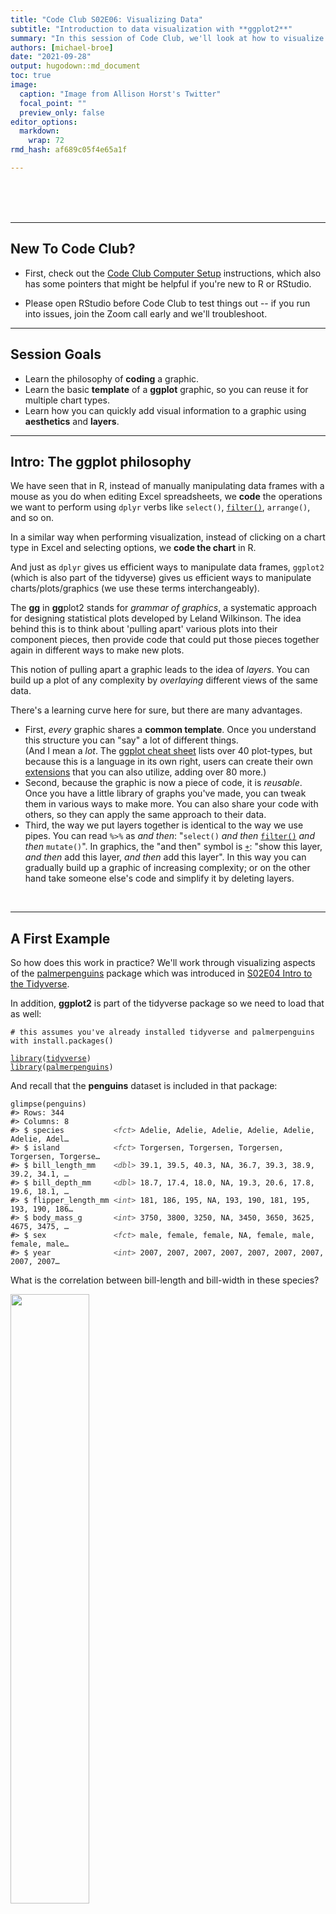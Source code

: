 ```yaml
---
title: "Code Club S02E06: Visualizing Data"
subtitle: "Introduction to data visualization with **ggplot2**"
summary: "In this session of Code Club, we'll look at how to visualize data in R using the tidyverse package **ggplot2**."  
authors: [michael-broe]
date: "2021-09-28"
output: hugodown::md_document
toc: true
image: 
  caption: "Image from Allison Horst's Twitter"
  focal_point: ""
  preview_only: false
editor_options: 
  markdown: 
    wrap: 72
rmd_hash: af689c05f4e65a1f

---
```


<br> <br> <br>

------------------------------------------------------------------------

## New To Code Club?

-   First, check out the [Code Club Computer Setup](/codeclub-setup/) instructions, which also has some pointers that might be helpful if you're new to R or RStudio.

-   Please open RStudio before Code Club to test things out -- if you run into issues, join the Zoom call early and we'll troubleshoot.

------------------------------------------------------------------------

## Session Goals

-   Learn the philosophy of **coding** a graphic.
-   Learn the basic **template** of a **ggplot** graphic, so you can reuse it for multiple chart types.
-   Learn how you can quickly add visual information to a graphic using **aesthetics** and **layers**.

------------------------------------------------------------------------

## Intro: The ggplot philosophy

We have seen that in R, instead of manually manipulating data frames with a mouse as you do when editing Excel spreadsheets, we **code** the operations we want to perform using `dplyr` verbs like `select()`, [`filter()`](https://rdrr.io/r/stats/filter.html), `arrange()`, and so on.

In a similar way when performing visualization, instead of clicking on a chart type in Excel and selecting options, we **code the chart** in R.

And just as `dplyr` gives us efficient ways to manipulate data frames, `ggplot2` (which is also part of the tidyverse) gives us efficient ways to manipulate charts/plots/graphics (we use these terms interchangeably).

The **gg** in **gg**plot2 stands for *grammar of graphics*, a systematic approach for designing statistical plots developed by Leland Wilkinson. The idea behind this is to think about 'pulling apart' various plots into their component pieces, then provide code that could put those pieces together again in different ways to make new plots.

This notion of pulling apart a graphic leads to the idea of *layers*. You can build up a plot of any complexity by *overlaying* different views of the same data.

There's a learning curve here for sure, but there are many advantages.

-   First, *every* graphic shares a **common template**. Once you understand this structure you can "say" a lot of different things.  
    (And I mean a *lot*. The [ggplot cheat sheet](https://github.com/rstudio/cheatsheets/blob/master/data-visualization-2.1.pdf) lists over 40 plot-types, but because this is a language in its own right, users can create their own [extensions](https://exts.ggplot2.tidyverse.org/gallery/) that you can also utilize, adding over 80 more.)
-   Second, because the graphic is now a piece of code, it is *reusable*. Once you have a little library of graphs you've made, you can tweak them in various ways to make more. You can also share your code with others, so they can apply the same approach to their data.
-   Third, the way we put layers together is identical to the way we use pipes. You can read `%>%` as *and then*: "`select()` *and then* [`filter()`](https://rdrr.io/r/stats/filter.html) *and then* `mutate()`". In graphics, the "and then" symbol is [`+`](https://rdrr.io/r/base/Arithmetic.html): "show this layer, *and then* add this layer, *and then* add this layer". In this way you can gradually build up a graphic of increasing complexity; or on the other hand take someone else's code and simplify it by deleting layers.

<br>

------------------------------------------------------------------------

## A First Example

So how does this work in practice? We'll work through visualizing aspects of the [palmerpenguins](https://allisonhorst.github.io/palmerpenguins/) package which was introduced in [S02E04 Intro to the Tidyverse](https://biodash.github.io/codeclub/s02e04_tidyverse-intro-part1/).

In addition, **ggplot2** is part of the tidyverse package so we need to load that as well:

<div class="highlight">

<pre class='chroma'><code class='language-r' data-lang='r'><span class='c'># this assumes you've already installed tidyverse and palmerpenguins with install.packages()</span>

<span class='kr'><a href='https://rdrr.io/r/base/library.html'>library</a></span><span class='o'>(</span><span class='nv'><a href='https://tidyverse.tidyverse.org'>tidyverse</a></span><span class='o'>)</span>
<span class='kr'><a href='https://rdrr.io/r/base/library.html'>library</a></span><span class='o'>(</span><span class='nv'><a href='https://allisonhorst.github.io/palmerpenguins/'>palmerpenguins</a></span><span class='o'>)</span></code></pre>

</div>

And recall that the **penguins** dataset is included in that package:

<div class="highlight">

<pre class='chroma'><code class='language-r' data-lang='r'><span class='nf'>glimpse</span><span class='o'>(</span><span class='nv'>penguins</span><span class='o'>)</span>
<span class='c'>#&gt; Rows: 344</span>
<span class='c'>#&gt; Columns: 8</span>
<span class='c'>#&gt; $ species           <span style='color: #555555; font-style: italic;'>&lt;fct&gt;</span> Adelie, Adelie, Adelie, Adelie, Adelie, Adelie, Adel…</span>
<span class='c'>#&gt; $ island            <span style='color: #555555; font-style: italic;'>&lt;fct&gt;</span> Torgersen, Torgersen, Torgersen, Torgersen, Torgerse…</span>
<span class='c'>#&gt; $ bill_length_mm    <span style='color: #555555; font-style: italic;'>&lt;dbl&gt;</span> 39.1, 39.5, 40.3, NA, 36.7, 39.3, 38.9, 39.2, 34.1, …</span>
<span class='c'>#&gt; $ bill_depth_mm     <span style='color: #555555; font-style: italic;'>&lt;dbl&gt;</span> 18.7, 17.4, 18.0, NA, 19.3, 20.6, 17.8, 19.6, 18.1, …</span>
<span class='c'>#&gt; $ flipper_length_mm <span style='color: #555555; font-style: italic;'>&lt;int&gt;</span> 181, 186, 195, NA, 193, 190, 181, 195, 193, 190, 186…</span>
<span class='c'>#&gt; $ body_mass_g       <span style='color: #555555; font-style: italic;'>&lt;int&gt;</span> 3750, 3800, 3250, NA, 3450, 3650, 3625, 4675, 3475, …</span>
<span class='c'>#&gt; $ sex               <span style='color: #555555; font-style: italic;'>&lt;fct&gt;</span> male, female, female, NA, female, male, female, male…</span>
<span class='c'>#&gt; $ year              <span style='color: #555555; font-style: italic;'>&lt;int&gt;</span> 2007, 2007, 2007, 2007, 2007, 2007, 2007, 2007, 2007…</span></code></pre>

</div>

What is the correlation between bill-length and bill-width in these species?

<img src="culmen_depth.png" style="width:50.0%" />

Are longer bills also deeper? We can explore this with a **scatterplot**.

But first let's look at the `ggplot()` **template**.

> *Note*: the *package* is **ggplot2**, the *command* is just `ggplot()`.

    ggplot(data = <DATA>) + 
      <GEOM_FUNCTION>(mapping = aes(<MAPPINGS>))

These are the obligatory parts of any plot: **data**, **geoms**, and **mappings**. The first argument to `ggplot()` is the data frame:

<div class="highlight">

<pre class='chroma'><code class='language-r' data-lang='r'><span class='nf'>ggplot</span><span class='o'>(</span>data <span class='o'>=</span> <span class='nv'>penguins</span><span class='o'>)</span>
</code></pre>
<img src="figs/unnamed-chunk-3-1.png" width="700px" style="display: block; margin: auto;" />

</div>

This is not very interesting! but it's notable that it is *something*. `ggplot()` has created a base coordinate system (a base layer) that we can add visual layers to. It's completely uninfomative because we haven't said how we want the data (or even which data) to be mapped to graphic elements.

The *add a layer* operator is "**+**", which is the `ggplot` equivalent of the pipe symbol, and best practice is to **place it at the end of the line**, just like the pipe. This makes your layers more readable in the code (and can lead to problems if you put it some other places).

The next argument specifies the kind plot we want: scatterplot, bar chart, fitted line, boxplot, violin plot, etc, etc. **ggplot2** refers to these as **geoms**: each different plot-type uses a different **geom**etrical object to represent data.

You can see an overview of many of these geoms in the [cheat sheet](https://github.com/rstudio/cheatsheets/blob/master/data-visualization-2.1.pdf).The geom for a scatterplot is `geom_point()`.

But we also require a `mapping` argument, which maps the *variables* or columns in the dataset we want to focus on to their *visual representation* in the plot.

And finally we need to specify **aesthetics** for the geometric objects in the plot, which will control things like shape, color, transparency, etc. Perhaps surprisingly, the `x` and `y` coordinates of the points are aesthetics, since these control, not the shape or color, but the relative **position** of the points in the plot. (After all, flipping the `x` for `y` in some plots will flip the plot 90 degrees.)

Sounds like a lot when you spell it all out, but it's actually pretty simple in practice. Here then is our complete first plot:

<div class="highlight">

<pre class='chroma'><code class='language-r' data-lang='r'><span class='nf'>ggplot</span><span class='o'>(</span>data <span class='o'>=</span> <span class='nv'>penguins</span><span class='o'>)</span> <span class='o'>+</span>
  <span class='nf'>geom_point</span><span class='o'>(</span>mapping <span class='o'>=</span> <span class='nf'>aes</span><span class='o'>(</span>x <span class='o'>=</span> <span class='nv'>bill_length_mm</span>, y <span class='o'>=</span> <span class='nv'>bill_depth_mm</span><span class='o'>)</span><span class='o'>)</span>
</code></pre>
<img src="figs/unnamed-chunk-4-1.png" width="700px" style="display: block; margin: auto;" />

</div>

Hmmm... the relationship is not very clear, but I guess if you squint your eyes you can maybe see some local positive correlations? We'll explore this relationship in more detail below using extra aesthetics.

But let's get coding!

### Exercise 1

<div class="puzzle">

Create a scatterplot comparing body mass and flipper length. Does it look like there is any correlation?

<details>
<summary>
Hints (click here)
</summary>
<br> Check the output of the glimpse() function to see what the precise variable names for body mass and flipper length are. It's up to you which you assign to x and y. <br> <br>
</details>
<details>
<summary>
Solution (click here)
</summary>

<br>

<div class="highlight">

<pre class='chroma'><code class='language-r' data-lang='r'><span class='nf'>ggplot</span><span class='o'>(</span>data <span class='o'>=</span> <span class='nv'>penguins</span><span class='o'>)</span> <span class='o'>+</span>
  <span class='nf'>geom_point</span><span class='o'>(</span>mapping <span class='o'>=</span> <span class='nf'>aes</span><span class='o'>(</span>x <span class='o'>=</span> <span class='nv'>body_mass_g</span>, y <span class='o'>=</span> <span class='nv'>flipper_length_mm</span><span class='o'>)</span><span class='o'>)</span>
</code></pre>
<img src="figs/unnamed-chunk-5-1.png" width="700px" style="display: block; margin: auto;" />

</div>

</details>

</div>

<br>

------------------------------------------------------------------------

## The power of aesthetics

We saw above that the relationship between bill length and bill depth is not particularly clear; but that there *might* be some local patterns. How can we explore this? Is it possible that these clusters correspond somehow to the three different species: *Adelie*, *Chinstrap*, and *Gentoo*? Part of the problem with our original plot may be that we are lumping all the data from all three species together. We can quickly explore this by adding an extra aesthetic.

Our current plot uses two **numeric** variables: `bill_length_mm` and `bill_depth_mm`. We can add a third **categorical** variable, like `species`, to a two dimensional scatterplot by mapping it to a different visual aesthetic. We've mapped length and depth to `x,y` coordinates. Now we'll simultaneously map species to `color` by expanding our list of aesthetics.

But before we do that, let's improve our plotting commands a little.

First, we have a general `mapping()` argument, which includes a bunch of *specific* mappings from variables to aesthetics. *When it doesn't introduce ambiguity* we can drop the `mapping()` argument completely (together with its pesky extra pair of parentheses).

Second, we can actually pipe the dataset into the `ggplot()` command! We then set the mappings, and then choose our geom in a new layer. This is very common. Our new syntax looks like this:

<div class="highlight">

<pre class='chroma'><code class='language-r' data-lang='r'><span class='nv'>penguins</span> <span class='o'>%&gt;%</span> 
  <span class='nf'>ggplot</span><span class='o'>(</span><span class='nf'>aes</span><span class='o'>(</span>x <span class='o'>=</span> <span class='nv'>bill_length_mm</span>, y <span class='o'>=</span> <span class='nv'>bill_depth_mm</span><span class='o'>)</span><span class='o'>)</span> <span class='o'>+</span>
  <span class='nf'>geom_point</span><span class='o'>(</span><span class='o'>)</span>
</code></pre>
<img src="figs/unnamed-chunk-6-1.png" width="700px" style="display: block; margin: auto;" />

</div>

Now let's add an extra aesthetic for the `species` variable. For this example we'll use the `color` aesthetic:

<div class="highlight">

<pre class='chroma'><code class='language-r' data-lang='r'><span class='nv'>penguins</span> <span class='o'>%&gt;%</span> 
  <span class='nf'>ggplot</span><span class='o'>(</span><span class='nf'>aes</span><span class='o'>(</span>x <span class='o'>=</span> <span class='nv'>bill_length_mm</span>, y <span class='o'>=</span> <span class='nv'>bill_depth_mm</span>, color <span class='o'>=</span> <span class='nv'>species</span><span class='o'>)</span><span class='o'>)</span> <span class='o'>+</span>
  <span class='nf'>geom_point</span><span class='o'>(</span><span class='o'>)</span>
</code></pre>
<img src="figs/unnamed-chunk-7-1.png" width="700px" style="display: block; margin: auto;" />

</div>

We get a neat legend on the right hand side for free. It's much clearer now that, within each species, there does seem to be a positive correlation between length and depth. It's just that the absolute values for each species fall in different regions of "bill space".

> *Notice*: We are piping *the entire raw dataset* into the plot here, while only graphing part of it. The elegance of the pipe syntax is that we can first pass the dataset through a series of `dplyr` operations - filtering and mutating etc. - and then pipe that modified dataset direc tly into our plotting commands. We'll see more of that in coming Code Clubs (and Exercise 3)!

### Exercise 2

<div class="puzzle">

Go back to your body_mass/flipper data and color by species, also using our new syntax.

There are various aesthetics you can use for a categorical variable (see help for geom_point). One is `shape`. Try this instead of `color` and see which you prefer.

<details>
<summary>
Solutions (click here)
</summary>

<div class="highlight">

<pre class='chroma'><code class='language-r' data-lang='r'><span class='nv'>penguins</span> <span class='o'>%&gt;%</span> 
<span class='nf'>ggplot</span><span class='o'>(</span><span class='nf'>aes</span><span class='o'>(</span>x <span class='o'>=</span> <span class='nv'>body_mass_g</span>, y <span class='o'>=</span> <span class='nv'>flipper_length_mm</span>, color <span class='o'>=</span> <span class='nv'>species</span><span class='o'>)</span><span class='o'>)</span> <span class='o'>+</span>
  <span class='nf'>geom_point</span><span class='o'>(</span><span class='o'>)</span>
</code></pre>
<img src="figs/unnamed-chunk-8-1.png" width="700px" style="display: block; margin: auto;" />

</div>

<div class="highlight">

<pre class='chroma'><code class='language-r' data-lang='r'><span class='nv'>penguins</span> <span class='o'>%&gt;%</span> 
<span class='nf'>ggplot</span><span class='o'>(</span><span class='nf'>aes</span><span class='o'>(</span>x <span class='o'>=</span> <span class='nv'>body_mass_g</span>, y <span class='o'>=</span> <span class='nv'>flipper_length_mm</span>, shape <span class='o'>=</span> <span class='nv'>species</span><span class='o'>)</span><span class='o'>)</span> <span class='o'>+</span>
  <span class='nf'>geom_point</span><span class='o'>(</span><span class='o'>)</span>
</code></pre>
<img src="figs/unnamed-chunk-9-1.png" width="700px" style="display: block; margin: auto;" />

</div>

<br>

</details>

</div>

<br>

------------------------------------------------------------------------

## The fitted-line geom: `geom_smooth()`

In the scatterplot for bill length vs. bill depth, there wasn't a very clean overall positive relationship. We can make this even more apparent visually by fitting a line to the data: *overlaying* another geom in the same plot.

<div class="highlight">

<pre class='chroma'><code class='language-r' data-lang='r'><span class='nv'>penguins</span> <span class='o'>%&gt;%</span> 
<span class='nf'>ggplot</span><span class='o'>(</span>mapping <span class='o'>=</span> <span class='nf'>aes</span><span class='o'>(</span>x <span class='o'>=</span> <span class='nv'>bill_length_mm</span>, y <span class='o'>=</span> <span class='nv'>bill_depth_mm</span><span class='o'>)</span><span class='o'>)</span> <span class='o'>+</span>
  <span class='nf'>geom_point</span><span class='o'>(</span><span class='o'>)</span> <span class='o'>+</span>
  <span class='nf'>geom_smooth</span><span class='o'>(</span><span class='o'>)</span>
<span class='c'>#&gt; `geom_smooth()` using method = 'loess' and formula 'y ~ x'</span>
</code></pre>
<img src="figs/unnamed-chunk-10-1.png" width="700px" style="display: block; margin: auto;" />

</div>

> *Technical note*: by default, the `geom_smooth()` function doesn't use classical linear regression to fit the data. Instead it uses **lo**cally **e**stimated **s**catterplot **s**moothing: [LOESS](https://en.m.wikipedia.org/wiki/Local_regression). This snakes around and tries to find a more local best fit to the data. You can request different fit algorithms with the `method` option. See help for `geom_smooth` for details.

But again, this is messy since we are trying to analyze all the data at once. What if we set the species aesthetic before we apply *any* geom, so that the aesthetic is inherited by *both* geoms?

<div class="highlight">

<pre class='chroma'><code class='language-r' data-lang='r'><span class='nv'>penguins</span> <span class='o'>%&gt;%</span> 
<span class='nf'>ggplot</span><span class='o'>(</span><span class='nf'>aes</span><span class='o'>(</span>x <span class='o'>=</span> <span class='nv'>bill_length_mm</span>, y <span class='o'>=</span> <span class='nv'>bill_depth_mm</span>, color <span class='o'>=</span> <span class='nv'>species</span><span class='o'>)</span><span class='o'>)</span> <span class='o'>+</span>
  <span class='nf'>geom_point</span><span class='o'>(</span><span class='o'>)</span> <span class='o'>+</span>
  <span class='nf'>geom_smooth</span><span class='o'>(</span><span class='o'>)</span>
<span class='c'>#&gt; `geom_smooth()` using method = 'loess' and formula 'y ~ x'</span>
</code></pre>
<img src="figs/unnamed-chunk-11-1.png" width="700px" style="display: block; margin: auto;" />

</div>

Here we can see there does seem to be a strong positive correlation if we analyze the data species-by-species.

### Exercise 3

<div class="puzzle">

Revisit your flipper/body_mass data, and fit lines to each species.

There is a lot of overlap between two of the species in the scatterplot, which makes it hard to see the overall patterns for those two species. Does the fitted line overlay help make sense of this?

<details>
<summary>
Solution (click here)
</summary>

<div class="highlight">

<pre class='chroma'><code class='language-r' data-lang='r'><span class='nv'>penguins</span> <span class='o'>%&gt;%</span> 
<span class='nf'>ggplot</span><span class='o'>(</span><span class='nf'>aes</span><span class='o'>(</span>x <span class='o'>=</span> <span class='nv'>body_mass_g</span>, y <span class='o'>=</span> <span class='nv'>flipper_length_mm</span>, color <span class='o'>=</span> <span class='nv'>species</span><span class='o'>)</span><span class='o'>)</span> <span class='o'>+</span>
  <span class='nf'>geom_point</span><span class='o'>(</span><span class='o'>)</span> <span class='o'>+</span>
  <span class='nf'>geom_smooth</span><span class='o'>(</span><span class='o'>)</span>
<span class='c'>#&gt; `geom_smooth()` using method = 'loess' and formula 'y ~ x'</span>
</code></pre>
<img src="figs/unnamed-chunk-12-1.png" width="700px" style="display: block; margin: auto;" />

</div>

</details>

Perhaps you think this plot is too noisy, with the scatterplot data messing up the basic linear relationships. Modify your plot so it just shows the linear layer without the scatterplot layer.

<details>
<summary>
Hints (click here)
</summary>
<br> Remember you can delete layers just as easily as you can add layers. <br> <br>
</details>
<details>
<summary>
Solution (click here)
</summary>

<div class="highlight">

<pre class='chroma'><code class='language-r' data-lang='r'><span class='nv'>penguins</span> <span class='o'>%&gt;%</span> 
<span class='nf'>ggplot</span><span class='o'>(</span><span class='nf'>aes</span><span class='o'>(</span>x <span class='o'>=</span> <span class='nv'>body_mass_g</span>, y <span class='o'>=</span> <span class='nv'>flipper_length_mm</span>, color <span class='o'>=</span> <span class='nv'>species</span><span class='o'>)</span><span class='o'>)</span> <span class='o'>+</span>
  <span class='nf'>geom_smooth</span><span class='o'>(</span><span class='o'>)</span>
<span class='c'>#&gt; `geom_smooth()` using method = 'loess' and formula 'y ~ x'</span>
</code></pre>
<img src="figs/unnamed-chunk-13-1.png" width="700px" style="display: block; margin: auto;" />

</div>

</details>

(Bonus: if you have time...)

Pipe your dataset into a dplyr [`filter()`](https://rdrr.io/r/stats/filter.html) command which pulls out just the `Gentoo` data; then pipe that data into the `ggplot()` command, to create a scatterplot, together with a smoothed-line overlay, for just that one species.

<details>
<summary>
Hints (click here)
</summary>
<br> Remember two important things about the filter() function: (i) the check for equality is a double equals sign == (ii) the species name is a character string, not a number, so has to be quoted with "...". <br> <br>
</details>
<details>
<summary>
Solution (click here)
</summary>

<div class="highlight">

<pre class='chroma'><code class='language-r' data-lang='r'><span class='nv'>penguins</span> <span class='o'>%&gt;%</span> 
  <span class='nf'><a href='https://rdrr.io/r/stats/filter.html'>filter</a></span><span class='o'>(</span><span class='nv'>species</span> <span class='o'>==</span> <span class='s'>"Gentoo"</span><span class='o'>)</span> <span class='o'>%&gt;%</span> 
  <span class='nf'>ggplot</span><span class='o'>(</span><span class='nf'>aes</span><span class='o'>(</span>x <span class='o'>=</span> <span class='nv'>body_mass_g</span>, y <span class='o'>=</span> <span class='nv'>flipper_length_mm</span><span class='o'>)</span><span class='o'>)</span> <span class='o'>+</span>
  <span class='nf'>geom_point</span><span class='o'>(</span><span class='o'>)</span> <span class='o'>+</span> 
  <span class='nf'>geom_smooth</span><span class='o'>(</span><span class='o'>)</span>
<span class='c'>#&gt; `geom_smooth()` using method = 'loess' and formula 'y ~ x'</span>
</code></pre>
<img src="figs/unnamed-chunk-14-1.png" width="700px" style="display: block; margin: auto;" />

</div>

</details>

</div>

